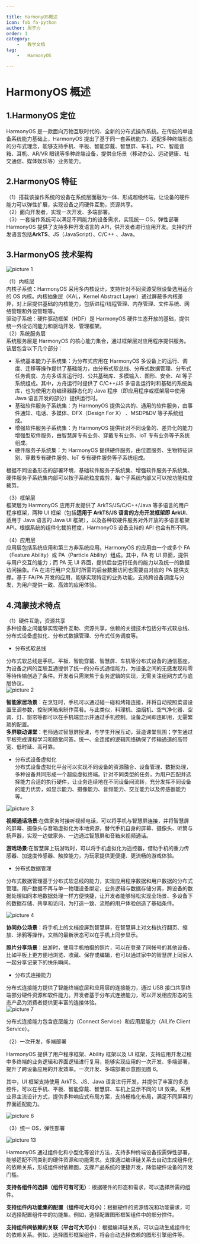 ```yaml
---

title: HarmonyOS概述  
icon: fab fa-python  
author: 周子力  
order: 1  
category:
    -   教学文档  
tag:
    -   HarmonyOS

---
```


# HarmonyOS 概述

## 1.HarmonyOS 定位

HarmonyOS 是一款面向万物互联时代的、全新的分布式操作系统。在传统的单设备系统能力基础上，HarmonyOS 提出了基于同一套系统能力、适配多种终端形态的分布式理念，能够支持手机、平板、智能穿戴、智慧屏、车机、PC、智能音箱、耳机、AR/VR 眼镜等多种终端设备，提供全场景（移动办公、运动健康、社交通信、媒体娱乐等）业务能力。

## 2.HarmonyOS 特征

（1）搭载该操作系统的设备在系统层面融为一体、形成超级终端，让设备的硬件能力可以弹性扩展，实现设备之间硬件互助，资源共享。  
（2）面向开发者，实现一次开发、多端部署。  
（3）一套操作系统可以满足不同能力的设备需求，实现统一 OS，弹性部署  
HarmonyOS 提供了支持多种开发语言的 API，供开发者进行应用开发。支持的开发语言包括**ArkTS**、JS（JavaScript）、C/C++ 、Java。

## 3.HarmonyOS 技术架构

![picture 1](https://oss.docs.z-xin.net/69e5ec563c3a2b9ecec4d05082ea3f58c5c54b436c2e9e8cc6b9e935a4b4eb5a.png)

（1）内核层  
内核子系统：HarmonyOS 采用多内核设计，支持针对不同资源受限设备选用适合的 OS 内核。内核抽象层（KAL，Kernel Abstract Layer）通过屏蔽多内核差异，对上层提供基础的内核能力，包括进程/线程管理、内存管理、文件系统、网络管理和外设管理等。  
驱动子系统：硬件驱动框架（HDF）是 HarmonyOS 硬件生态开放的基础，提供统一外设访问能力和驱动开发、管理框架。  
（2）系统服务层  
系统服务层是 HarmonyOS 的核心能力集合，通过框架层对应用程序提供服务。该层包含以下几个部分：

- 系统基本能力子系统集：为分布式应用在 HarmonyOS 多设备上的运行、调度、迁移等操作提供了基础能力，由分布式软总线、分布式数据管理、分布式任务调度、方舟多语言运行时、公共基础库、多模输入、图形、安全、AI 等子系统组成。其中，方舟运行时提供了 C/C++/JS 多语言运行时和基础的系统类库，也为使用方舟编译器静态化的 Java 程序（即应用程序或框架层中使用 Java 语言开发的部分）提供运行时。
- 基础软件服务子系统集：为 HarmonyOS 提供公共的、通用的软件服务，由事件通知、电话、多媒体、DFX（Design For X） 、MSDP&DV 等子系统组成。
- 增强软件服务子系统集：为 HarmonyOS 提供针对不同设备的、差异化的能力增强型软件服务，由智慧屏专有业务、穿戴专有业务、IoT 专有业务等子系统组成。
- 硬件服务子系统集：为 HarmonyOS 提供硬件服务，由位置服务、生物特征识别、穿戴专有硬件服务、IoT 专有硬件服务等子系统组成。

根据不同设备形态的部署环境，基础软件服务子系统集、增强软件服务子系统集、硬件服务子系统集内部可以按子系统粒度裁剪，每个子系统内部又可以按功能粒度裁剪。

（3）框架层  
框架层为 HarmonyOS 应用开发提供了 ArkTS/JS/C/C++/Java 等多语言的用户程序框架，两种 UI 框架（包括**适用于 ArkTS/JS 语言的方舟开发框架即 ArkUI**、适用于 Java 语言的 Java UI 框架），以及各种软硬件服务对外开放的多语言框架 API。根据系统的组件化裁剪程度，HarmonyOS 设备支持的 API 也会有所不同。

（4）应用层  
应用层包括系统应用和第三方非系统应用。HarmonyOS 的应用由一个或多个 FA（Feature Ability）或 PA（Particle Ability）组成。其中，FA 有 UI 界面，提供与用户交互的能力；而 PA 无 UI 界面，提供后台运行任务的能力以及统一的数据访问抽象。FA 在进行用户交互时所需的后台数据访问也需要由对应的 PA 提供支撑。基于 FA/PA 开发的应用，能够实现特定的业务功能，支持跨设备调度与分发，为用户提供一致、高效的应用体验。

## 4.鸿蒙技术特点

（1）硬件互助，资源共享  
多种设备之间能够实现硬件互助、资源共享，依赖的关键技术包括分布式软总线、分布式设备虚拟化、分布式数据管理、分布式任务调度等。

- 分布式软总线

分布式软总线是手机、平板、智能穿戴、智慧屏、车机等分布式设备的通信基座，为设备之间的互联互通提供了统一的分布式通信能力，为设备之间的无感发现和零等待传输创造了条件。开发者只需聚焦于业务逻辑的实现，无需关注组网方式与底层协议。  
![picture 2](https://oss.docs.z-xin.net/5cf0caaed3e9123dcc6a558b0ca6140a1039391fe85782a04874b201f94e9f9d.png)

**智能家居场景**：在烹饪时，手机可以通过碰一碰和烤箱连接，并将自动按照菜谱设置烹调参数，控制烤箱来制作菜肴。与此类似，料理机、油烟机、空气净化器、空调、灯、窗帘等都可以在手机端显示并通过手机控制。设备之间即连即用，无需繁琐的配置。  
**多屏联动课堂**：老师通过智慧屏授课，与学生开展互动，营造课堂氛围；学生通过平板完成课程学习和随堂问答。统一、全连接的逻辑网络确保了传输通道的高带宽、低时延、高可靠。

- 分布式设备虚拟化  
  分布式设备虚拟化平台可以实现不同设备的资源融合、设备管理、数据处理，多种设备共同形成一个超级虚拟终端。针对不同类型的任务，为用户匹配并选择能力合适的执行硬件，让业务连续地在不同设备间流转，充分发挥不同设备的能力优势，如显示能力、摄像能力、音频能力、交互能力以及传感器能力等。

![picture 3](https://oss.docs.z-xin.net/506016e72e144b16f3d7d35b27b1b77ed9cb9f3d9a806826dc440309aabf502e.png)

**视频通话场景**:在做家务时接听视频电话，可以将手机与智慧屏连接，并将智慧屏的屏幕、摄像头与音箱虚拟化为本地资源，替代手机自身的屏幕、摄像头、听筒与扬声器，实现一边做家务、一边通过智慧屏和音箱来视频通话。

**游戏场景**:在智慧屏上玩游戏时，可以将手机虚拟化为遥控器，借助手机的重力传感器、加速度传感器、触控能力，为玩家提供更便捷、更流畅的游戏体验。

- 分布式数据管理

分布式数据管理基于分布式软总线的能力，实现应用程序数据和用户数据的分布式管理。用户数据不再与单一物理设备绑定，业务逻辑与数据存储分离，跨设备的数据处理如同本地数据处理一样方便快捷，让开发者能够轻松实现全场景、多设备下的数据存储、共享和访问，为打造一致、流畅的用户体验创造了基础条件。

![picture 4](https://oss.docs.z-xin.net/b5dac2403872917c0f3d7e841fd52d2ce6db2f8f2079c46333356cc4eee4d8c2.png)

**协同办公场景**：将手机上的文档投屏到智慧屏，在智慧屏上对文档执行翻页、缩放、涂鸦等操作，文档的最新状态可以在手机上同步显示。

**照片分享场景**：出游时，使用手机拍摄的照片，可以在登录了同帐号的其他设备，比如平板上更方便地浏览、收藏、保存或编辑，也可以通过家中的智慧屏上同家人一起分享记录下的快乐瞬间。

- 分布式连接能力

分布式连接能力提供了智能终端底层和应用层的连接能力，通过 USB 接口共享终端部分硬件资源和软件能力。开发者基于分布式连接能力，可以开发相应形态的生态产品为消费者提供更丰富的连接体验。  
![picture 7](https://oss.docs.z-xin.net/7e2d0c7a0dd4dba98359d3843cb5ec58409141ce184c6da5e3a8a68548abe0d9.png)

分布式连接能力包含底层能力（Connect Service）和应用层能力（AILife Client Service）。

（2）一次开发，多端部署

HarmonyOS 提供了用户程序框架、Ability 框架以及 UI 框架，支持应用开发过程中多终端的业务逻辑和界面逻辑进行复用，能够实现应用的一次开发、多端部署，提升了跨设备应用的开发效率。一次开发、多端部署示意图见图 6。

其中，UI 框架支持使用 ArkTS、JS、Java 语言进行开发，并提供了丰富的多态控件，可以在手机、平板、智能穿戴、智慧屏、车机上显示不同的 UI 效果。采用业界主流设计方式，提供多种响应式布局方案，支持栅格化布局，满足不同屏幕的界面适配能力。

![picture 6](https://oss.docs.z-xin.net/8608679e21500db189d9f37000b6143bacea2213b4dcd55eb3700e3878667657.png)

（3）统一 OS，弹性部署

![picture 13](https://oss.docs.z-xin.net/c63b3d13ee8462461e4fa09539e6891918f00bbdc32cd73f1385fb7ed8367983.png)  


HarmonyOS 通过组件化和小型化等设计方法，支持多种终端设备按需弹性部署，能够适配不同类别的硬件资源和功能需求。支撑通过编译链关系去自动生成组件化的依赖关系，形成组件树依赖图，支撑产品系统的便捷开发，降低硬件设备的开发门槛。

**支持各组件的选择（组件可有可无）**：根据硬件的形态和需求，可以选择所需的组件。

**支持组件内功能集的配置（组件可大可小）**：根据硬件的资源情况和功能需求，可以选择配置组件中的功能集。例如，选择配置图形框架组件中的部分控件。

**支持组件间依赖的关联（平台可大可小）**：根据编译链关系，可以自动生成组件化的依赖关系。例如，选择图形框架组件，将会自动选择依赖的图形引擎组件等。
